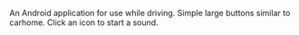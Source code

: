 An Android application for use while driving.  Simple large buttons similar to carhome.  Click an icon to start a sound.